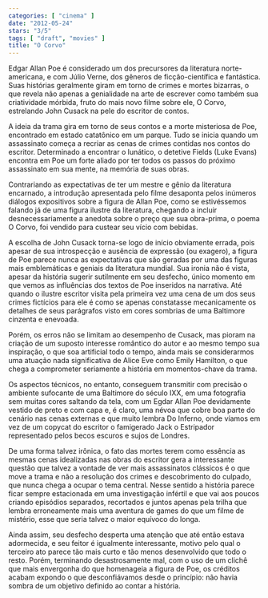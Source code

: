 ```yaml
---
categories: [ "cinema" ]
date: "2012-05-24"
stars: "3/5"
tags: [ "draft", "movies" ]
title: "O Corvo"
---
```

Edgar Allan Poe é considerado um dos precursores da literatura norte-americana, e com Júlio Verne, dos gêneros de ficção-científica e fantástica. Suas histórias geralmente giram em torno de crimes e mortes bizarras, o que revela não apenas a genialidade na arte de escrever como também sua criatividade mórbida, fruto do mais novo filme sobre ele, O Corvo, estrelando John Cusack na pele do escritor de contos.

A ideia da trama gira em torno de seus contos e a morte misteriosa de Poe, encontrado em estado catatônico em um parque. Tudo se inicia quando um assassinato começa a recriar as cenas de crimes contidas nos contos do escritor. Determinado a encontrar o lunático, o detetive Fields (Luke Evans) encontra em Poe um forte aliado por ter todos os passos do próximo assassinato em sua mente, na memória de suas obras.

Contrariando as expectativas de ter um mestre e gênio da literatura encarnado, a introdução apresentada pelo filme desaponta pelos inúmeros diálogos expositivos sobre a figura de Allan Poe, como se estivéssemos falando já de uma figura ilustre da literatura, chegando a incluir desnecessariamente a anedota sobre o preço que sua obra-prima, o poema O Corvo, foi vendido para custear seu vício com bebidas.

A escolha de John Cusack torna-se logo de início obviamente errada, pois apesar de sua introspecção e ausência de expressão (ou exagero), a figura de Poe parece nunca as expectativas que são geradas por uma das figuras mais emblemáticas e geniais da literatura mundial. Sua ironia não é vista, apesar da história sugerir sutilmente em seu desfecho, único momento em que vemos as influências dos textos de Poe inseridos na narrativa. Até quando o ilustre escritor visita pela primeira vez uma cena de um dos seus crimes fictícios para ele é como se apenas constatasse mecanicamente os detalhes de seus parágrafos visto em cores sombrias de uma Baltimore cinzenta e enevoada.

Porém, os erros não se limitam ao desempenho de Cusack, mas pioram na criação de um suposto interesse romântico do autor e ao mesmo tempo sua inspiração, o que soa artificial todo o tempo, ainda mais se considerarmos uma atuação nada significativa de Alice Eve como Emily Hamilton, o que chega a comprometer seriamente a história em momentos-chave da trama.

Os aspectos técnicos, no entanto, conseguem transmitir com precisão o ambiente sufocante de uma Baltimore do século IXX, em uma fotografia sem muitas cores saltando da tela, com um Egdar Allan Poe devidamente vestido de preto e com capa e, é claro, uma névoa que cobre boa parte do cenário nas cenas externas e que muito lembra Do Inferno, onde víamos em vez de um copycat do escritor o famigerado Jack o Estripador representado pelos becos escuros e sujos de Londres.

De uma forma talvez irônica, o fato das mortes terem como essência as mesmas cenas idealizadas nas obras do escritor gera a interessante questão que talvez a vontade de ver mais assassinatos clássicos é o que move a trama e não a resolução dos crimes e descobrimento do culpado, que nunca chega a ocupar o tema central. Nesse sentido a história parece ficar sempre estacionada em uma investigação infértil e que vai aos poucos criando episódios separados, recortados e juntos apenas pela trilha que lembra erroneamente mais uma aventura de games do que um filme de mistério, esse que seria talvez o maior equívoco do longa.

Ainda assim, seu desfecho desperta uma atenção que até então estava adormecida, e seu feitor é igualmente interessante, motivo pelo qual o terceiro ato parece tão mais curto e tão menos desenvolvido que todo o resto. Porém, terminando desastrosamente mal, com o uso de um clichê que mais envergonha do que homenageia a figura de Poe, os créditos acabam expondo o que desconfiávamos desde o princípio: não havia sombra de um objetivo definido ao contar a história.

